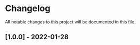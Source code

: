 
# Changelog
All notable changes to this project will be documented in this file.

## [1.0.0] - 2022-01-28
